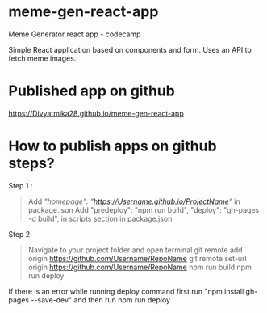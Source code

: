 # meme-gen-react-app
Meme Generator react app -  codecamp

Simple React application based on components and form. Uses an API to fetch meme images.

# Published app on github 
https://Divyatmika28.github.io/meme-gen-react-app

# How to publish apps on github steps? 
Step 1 : 
> Add *"homepage": "https://Username.github.io/ProjectName"* in package.json
> Add  "predeploy": "npm run build",
    "deploy": "gh-pages -d build",
    in scripts section in package.json 
    
Step 2: 
> Navigate to your project folder and open terminal
> git remote add origin https://github.com/Username/RepoName 
> git remote set-url origin https://github.com/Username/RepoName 
> npm run build
> npm run deploy

If there is an error while running deploy command first run "npm install gh-pages --save-dev" and then run npm run deploy
    
    
    

